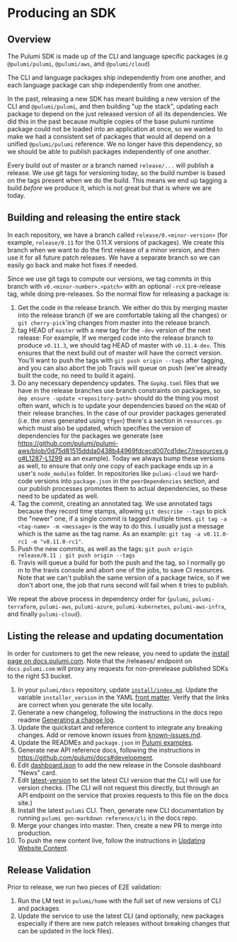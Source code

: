 # Producing an SDK

## Overview

The Pulumi SDK is made up of the CLI and language specific packages (e.g `@pulumi/pulumi`, `@pulumi/aws`, and `@pulumi/cloud`)

The CLI and language packages ship independently from one another, and each language package can ship independently from one another.

In the past, releasing a new SDK has meant building a new version of the CLI and `@pulumi/pulumi`, and then building "up the stack", updating each package to depend on the just released version of all its dependencies. We did this in the past because multiple copies of the base pulumi runtime package could not be loaded into an application at once, so we wanted to make we had a consistent set of packages that would all depend on a unified `@pulumi/pulumi` reference.  We no longer have this dependency, so we should be able to publish packages independently of one another.

Every build out of master or a branch named `release/...` will publish a release.  We use git tags for versioning today, so the build number is based on the tags present when we do the build. This means we end up tagging a build *before* we produce it, which is not great but that is where we are today.

## Building and releasing the entire stack

In each repository, we have a branch called `release/0.<minor-version>` (for example, `release/0.11` for the 0.11.X versions of packages).  We create this branch when we want to do the first release of a minor version, and then use it for all future patch releases.  We have a separate branch so we can easily go back and make hot fixes if needed.

Since we use git tags to compute our versions, we tag commits in this branch with `v0.<minor-number>.<patch>` with an optional `-rcX` pre-release tag, while doing pre-releases.  So the normal flow for releasing a package is:

1. Get the code in the release branch.  We either do this by merging master into the release branch (if we are comfortable taking all the changes) or `git cherry-pick`'ing changes from master into the release branch.
2. tag HEAD of `master` with a new tag for the `-dev` version of the next release:  For example, If we merged code into the release branch to produce `v0.11.3`, we should tag HEAD of master with `v0.11.4-dev`.  This ensures that the next build out of master will have the correct version.  You'll want to push the tags with `git push origin --tags` after tagging, and you can also abort the job Travis will queue on push (we've already built the code, no need to build it again).
3. Do any necessary dependency updates.  The `Gopkg.toml` files that we have in the release branches use branch constraints on packages, so `dep ensure -update <repository-path>` should do the thing you most often want, which is to update your dependencies based on the `HEAD` of their release branches.  In the case of our provider packages generated (i.e. the ones generated using `tfgen`) there's a section in `resources.go` which must also be updated, which specifies the version of dependencies for the packages we generate (see https://github.com/pulumi/pulumi-aws/blob/0d75d81515ddda0438b44969fdcecd007cd1dec7/resources.go#L1287-L1299 as an example).  Today we always bump these versions as well, to ensure that only one copy of each package ends up in a user's `node_modules` folder.  In repositories like `pulumi-cloud` we hard-code versions into `package.json` in the `peerDependencies` section, and our publish processes promotes them to actual dependencies, so these need to be updated as well.
4. Tag the commit, creating an annotated tag.  We use annotated tags because they record time stamps, allowing `git describe --tags` to pick the "newer" one, if a single commit is tagged multiple times.  `git tag -a <tag-name> -m <message>` is the way to do this.  I usually just a message which is the same as the tag name.  As an example: `git tag -a v0.11.0-rc1 -m "v0.11.0-rc1"`.
5. Push the new commits, as well as the tags: `git push origin release/0.11 ; git push origin --tags`
6. Travis will queue a build for both the push and the tag, so I normally go in to the travis console and abort one of the jobs, to save CI resources.  Note that we can't publish the same version of a package twice, so if we don't abort one, the job that runs second will fail when it tries to publish.

We repeat the above process in dependency order for {`pulumi`, `pulumi-terraform`, `pulumi-aws`, `pulumi-azure`, `pulumi-kubernetes`, `pulumi-aws-infra`, and finally `pulumi-cloud`}.

## Listing the release and updating documentation

In order for customers to get the new release, you need to update the [install page on docs.pulumi.com](https://docs.pulumi.com/install/). Note that the /releases/ endpoint on `docs.pulumi.com` will proxy any requests for non-prerelease published SDKs to the right S3 bucket.

1. In your `pulumi/docs` repository, update [`install/index.md`](https://github.com/pulumi/docs/blob/master/install/index.md). Update the variable `installer_version` in the YAML [front matter](https://jekyllrb.com/docs/frontmatter/). Verify that the links are correct when you generate the site locally.
1. Generate a new changelog, following the instructions in the docs repo readme [Generating a change log](https://github.com/pulumi/docs#generating-a-change-log).
1. Update the quickstart and reference content to integrate any breaking changes. Add or remove known issues from [known-issues.md](https://github.com/pulumi/docs/blob/master/reference/known-issues.md).
1. Update the READMEs and `package.json` in [Pulumi examples](https://github.com/pulumi/examples). 
1. Generate new API reference docs, following the instructions in https://github.com/pulumi/docs#development. 
1. Edit [dashboard.json](https://github.com/pulumi/docs/blob/master/dashboard.json) to add the new release in the Console dashboard "News" card.
1. Edit [latest-version](https://github.com/pulumi/docs/blob/master/latest-version) to set the latest CLI version that the CLI will use for version checks. (The CLI will not request this directly, but through an API endpoint on the service that proxies requests to this file on the docs site.)
1. Install the latest `pulumi` CLI. Then, generate new CLI documentation by running `pulumi gen-markdown reference/cli` in the docs repo. 
1. Merge your changes into master. Then, create a new PR to merge into production.
1. To push the new content live, follow the instructions in [Updating Website Content](https://github.com/pulumi/home/wiki/Updating-the-Docs-Website#updating-website-content).

## Release Validation

Prior to release, we run two pieces of E2E validation:
1. Run the LM test in `pulumi/home` with the full set of new versions of CLI and packages
2. Update the service to use the latest CLI (and optionally, new packages especially if there are new patch releases without breaking changes that can be updated in the lock files).